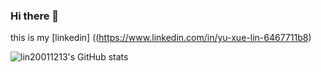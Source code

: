 ### Hi there 👋
this is my [linkedin] ((https://www.linkedin.com/in/yu-xue-lin-6467711b8)
<!--
**lin20011213/lin20011213** is a ✨ _special_ ✨ repository because its `README.md` (this file) appears on your GitHub profile.

Here are some ideas to get you started:

- 🔭 I’m currently working on ...
- 🌱 I’m currently learning sone thing...
- 👯 I’m looking to collaborate on ...
- 🤔 I’m looking for help with ...
- 💬 Ask me about ...
- 📫 How to reach me: ...
- 😄 Pronouns: ...
- ⚡ Fun fact: ...
-->


![lin20011213's GitHub stats](https://github-readme-stats.vercel.app/api?username=lin20011213&theme=tokyonight&show_icons=true)

<!-- ![LeetCode Stats](https://leetcard.jacoblin.cool/lin20011213?theme=dark&font=Coming%20Soon) -->


<!---
lin20011213/lin20011213 is a ✨ special ✨ repository because its `README.md` (this file) appears on your GitHub profile.
You can click the Preview link to take a look at your changes.
--->
